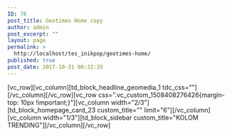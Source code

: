 ```yaml
---
ID: 76
post_title: Geotimes Home copy
author: admin
post_excerpt: ""
layout: page
permalink: >
  http://localhost/tes_inikpop/geotimes-home/
published: true
post_date: 2017-10-31 06:32:35
---
```

[vc_row][vc_column][td_block_headline_geomedia_1 tdc_css=""][/vc_column][/vc_row][vc_row css=".vc_custom_1508408276426{margin-top: 10px !important;}"][vc_column width="2/3"][td_block_homepage_card_23 custom_title="" limit="6"][/vc_column][vc_column width="1/3"][td_block_sidebar custom_title="KOLOM TRENDING"][/vc_column][/vc_row]